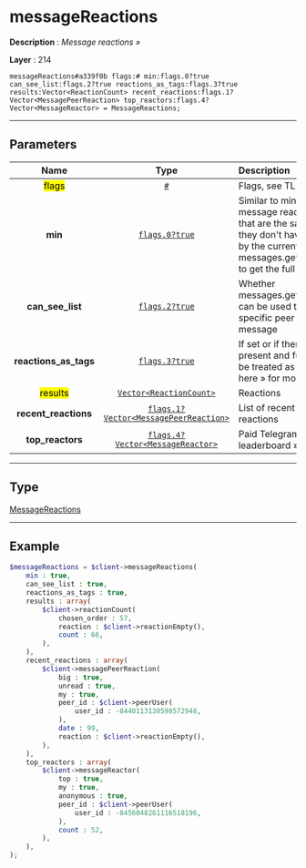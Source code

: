 # messageReactions

**Description** : *Message reactions &raquo;*

**Layer** : 214

```tl
messageReactions#a339f0b flags:# min:flags.0?true can_see_list:flags.2?true reactions_as_tags:flags.3?true results:Vector<ReactionCount> recent_reactions:flags.1?Vector<MessagePeerReaction> top_reactors:flags.4?Vector<MessageReactor> = MessageReactions;
```

---

## Parameters

| Name | Type | Description |
| :---: | :---: | :--- |
| <mark>flags</mark> | [`#`](type/#) | Flags, see TL conditional fields |
| **min** | [`flags.0?true`](type/true) | Similar to min objects, used for message reaction » constructors that are the same for all users so they don't have the reactions sent by the current user (you can use messages.getMessagesReactions to get the full reaction info) |
| **can_see_list** | [`flags.2?true`](type/true) | Whether messages.getMessageReactionsList can be used to see how each specific peer reacted to the message |
| **reactions_as_tags** | [`flags.3?true`](type/true) | If set or if there are no reactions, all present and future reactions should be treated as message tags, see here » for more info |
| <mark>results</mark> | [`Vector<ReactionCount>`](type/ReactionCount) | Reactions |
| **recent_reactions** | [`flags.1?Vector<MessagePeerReaction>`](type/MessagePeerReaction) | List of recent peers and their reactions |
| **top_reactors** | [`flags.4?Vector<MessageReactor>`](type/MessageReactor) | Paid Telegram Star reactions leaderboard » for this message |

---

## Type

[MessageReactions](type/MessageReactions)

---

## Example

```php
$messageReactions = $client->messageReactions(
	min : true,
	can_see_list : true,
	reactions_as_tags : true,
	results : array(
		$client->reactionCount(
			chosen_order : 57,
			reaction : $client->reactionEmpty(),
			count : 66,
		),
	),
	recent_reactions : array(
		$client->messagePeerReaction(
			big : true,
			unread : true,
			my : true,
			peer_id : $client->peerUser(
				user_id : -8440113130598572948,
			),
			date : 99,
			reaction : $client->reactionEmpty(),
		),
	),
	top_reactors : array(
		$client->messageReactor(
			top : true,
			my : true,
			anonymous : true,
			peer_id : $client->peerUser(
				user_id : -8456048261116518196,
			),
			count : 52,
		),
	),
);
```